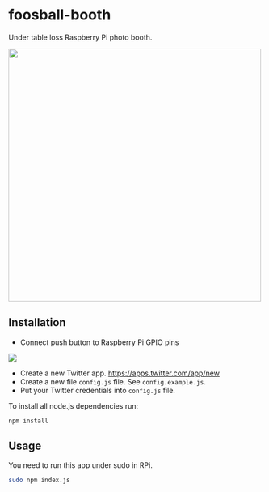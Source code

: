 # foosball-booth

Under table loss Raspberry Pi photo booth.

<img src="https://lh5.googleusercontent.com/-sKpwKIGhaTs/VPSa91SeprI/AAAAAAAAPGo/lyrSCE8V4vA/w642-h868-no/IMG_20150302_181628.jpg" width="500px"/>

## Installation

- Connect push button to Raspberry Pi GPIO pins

<img src="https://raw.githubusercontent.com/fivdi/onoff/master/examples/light-switch.png">

- Create a new Twitter app. https://apps.twitter.com/app/new
- Create a new file `config.js` file. See `config.example.js`.
- Put your Twitter credentials into `config.js` file.

To install all node.js dependencies run:

```sh
npm install
```

## Usage

You need to run this app under sudo in RPi.

```sh
sudo npm index.js
```
